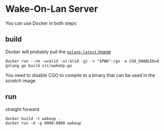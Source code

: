 # Wake-On-Lan Server

You can use Docker in both steps

## build
Docker will probably pull the [`golang:latest` image](https://hub.docker.com/_/golang/)

    docker run --rm -u=$(id -u):$(id -g) -v "$PWD":/go -e CGO_ENABLED=0 golang go build src/wakeUp.go

You need to disable CGO to compile to a binary that can be used in the *scratch* image

## run
straight forward

	docker build -t wakeup .
	docker run -d -p 8000:8000 wakeup

